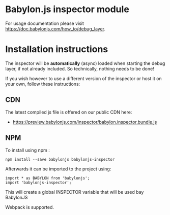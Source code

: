 Babylon.js inspector module
=====================

For usage documentation please visit https://doc.babylonjs.com/how_to/debug_layer.

# Installation instructions

The inspector will be **automatically** (async) loaded when starting the debug layer, if not already included. So technically, nothing needs to be done!

If you wish however to use a different version of the inspector or host it on your own, follow these instructions:

## CDN

The latest compiled js file is offered on our public CDN here:

* https://preview.babylonjs.com/inspector/babylon.inspector.bundle.js

## NPM

To install using npm :

```
npm install --save babylonjs babylonjs-inspector
```
Afterwards it can be imported to the project using:

```
import * as BABYLON from 'babylonjs';
import 'babylonjs-inspector';
```

This will create a global INSPECTOR variable that will be used bay BabylonJS

Webpack is supported.
